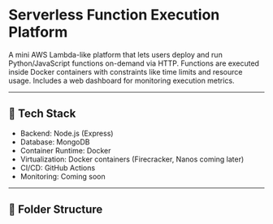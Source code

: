 # Serverless Function Execution Platform

A mini AWS Lambda-like platform that lets users deploy and run Python/JavaScript functions on-demand via HTTP. Functions are executed inside Docker containers with constraints like time limits and resource usage. Includes a web dashboard for monitoring execution metrics.

---

## 🔧 Tech Stack

- Backend: Node.js (Express)
- Database: MongoDB
- Container Runtime: Docker
- Virtualization: Docker containers (Firecracker, Nanos coming later)
- CI/CD: GitHub Actions
- Monitoring: Coming soon

---

## 📁 Folder Structure

<!-- 
docker start lambda-mongo
/backend npm run dev
 -->